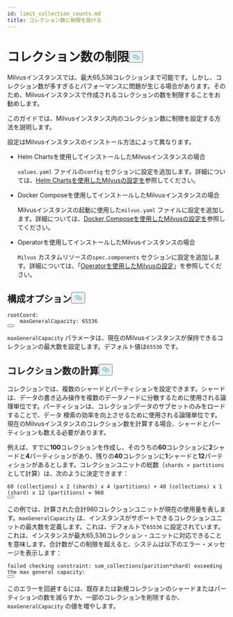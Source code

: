 ```yaml
---
id: limit_collection_counts.md
title: コレクション数に制限を設ける
---
```

<h1 id="Limit-Collection-Counts" class="common-anchor-header">コレクション数の制限<button data-href="#Limit-Collection-Counts" class="anchor-icon" translate="no">
      <svg translate="no"
        aria-hidden="true"
        focusable="false"
        height="20"
        version="1.1"
        viewBox="0 0 16 16"
        width="16"
      >
        <path
          fill="#0092E4"
          fill-rule="evenodd"
          d="M4 9h1v1H4c-1.5 0-3-1.69-3-3.5S2.55 3 4 3h4c1.45 0 3 1.69 3 3.5 0 1.41-.91 2.72-2 3.25V8.59c.58-.45 1-1.27 1-2.09C10 5.22 8.98 4 8 4H4c-.98 0-2 1.22-2 2.5S3 9 4 9zm9-3h-1v1h1c1 0 2 1.22 2 2.5S13.98 12 13 12H9c-.98 0-2-1.22-2-2.5 0-.83.42-1.64 1-2.09V6.25c-1.09.53-2 1.84-2 3.25C6 11.31 7.55 13 9 13h4c1.45 0 3-1.69 3-3.5S14.5 6 13 6z"
        ></path>
      </svg>
    </button></h1><p>Milvusインスタンスでは、最大65,536コレクションまで可能です。しかし、コレクション数が多すぎるとパフォーマンスに問題が生じる場合があります。そのため、Milvusインスタンスで作成されるコレクションの数を制限することをお勧めします。</p>
<p>このガイドでは、Milvusインスタンス内のコレクション数に制限を設定する方法を説明します。</p>
<p>設定はMilvusインスタンスのインストール方法によって異なります。</p>
<ul>
<li><p>Helm Chartsを使用してインストールしたMilvusインスタンスの場合</p>
<p><code translate="no">values.yaml</code> ファイルの<code translate="no">config</code> セクションに設定を追加します。詳細については、<a href="/docs/ja/configure-helm.md">Helm Chartsを使用したMilvusの設定を</a>参照してください。</p></li>
<li><p>Docker Composeを使用してインストールしたMilvusインスタンスの場合</p>
<p>Milvusインスタンスの起動に使用した<code translate="no">milvus.yaml</code> ファイルに設定を追加します。詳細については、<a href="/docs/ja/configure-docker.md">Docker Composeを使用したMilvusの設定を</a>参照してください。</p></li>
<li><p>Operatorを使用してインストールしたMilvusインスタンスの場合</p>
<p><code translate="no">Milvus</code> カスタムリソースの<code translate="no">spec.components</code> セクションに設定を追加します。詳細については、「<a href="/docs/ja/configure_operator.md">Operatorを使用したMilvusの設定</a>」を参照してください。</p></li>
</ul>
<h2 id="Configuration-options" class="common-anchor-header">構成オプション<button data-href="#Configuration-options" class="anchor-icon" translate="no">
      <svg translate="no"
        aria-hidden="true"
        focusable="false"
        height="20"
        version="1.1"
        viewBox="0 0 16 16"
        width="16"
      >
        <path
          fill="#0092E4"
          fill-rule="evenodd"
          d="M4 9h1v1H4c-1.5 0-3-1.69-3-3.5S2.55 3 4 3h4c1.45 0 3 1.69 3 3.5 0 1.41-.91 2.72-2 3.25V8.59c.58-.45 1-1.27 1-2.09C10 5.22 8.98 4 8 4H4c-.98 0-2 1.22-2 2.5S3 9 4 9zm9-3h-1v1h1c1 0 2 1.22 2 2.5S13.98 12 13 12H9c-.98 0-2-1.22-2-2.5 0-.83.42-1.64 1-2.09V6.25c-1.09.53-2 1.84-2 3.25C6 11.31 7.55 13 9 13h4c1.45 0 3-1.69 3-3.5S14.5 6 13 6z"
        ></path>
      </svg>
    </button></h2><pre><code translate="no" class="language-yaml">rootCoord:
    maxGeneralCapacity: 65536
<button class="copy-code-btn"></button></code></pre>
<p><code translate="no">maxGeneralCapacity</code> パラメータは、現在のMilvusインスタンスが保持できるコレクションの最大数を設定します。デフォルト値は<code translate="no">65536</code> です。</p>
<h2 id="Calculating-the-number-of-collections" class="common-anchor-header">コレクション数の計算<button data-href="#Calculating-the-number-of-collections" class="anchor-icon" translate="no">
      <svg translate="no"
        aria-hidden="true"
        focusable="false"
        height="20"
        version="1.1"
        viewBox="0 0 16 16"
        width="16"
      >
        <path
          fill="#0092E4"
          fill-rule="evenodd"
          d="M4 9h1v1H4c-1.5 0-3-1.69-3-3.5S2.55 3 4 3h4c1.45 0 3 1.69 3 3.5 0 1.41-.91 2.72-2 3.25V8.59c.58-.45 1-1.27 1-2.09C10 5.22 8.98 4 8 4H4c-.98 0-2 1.22-2 2.5S3 9 4 9zm9-3h-1v1h1c1 0 2 1.22 2 2.5S13.98 12 13 12H9c-.98 0-2-1.22-2-2.5 0-.83.42-1.64 1-2.09V6.25c-1.09.53-2 1.84-2 3.25C6 11.31 7.55 13 9 13h4c1.45 0 3-1.69 3-3.5S14.5 6 13 6z"
        ></path>
      </svg>
    </button></h2><p>コレクションでは、複数のシャードとパーティションを設定できます。シャードは、データの書き込み操作を複数のデータノードに分散するために使用される論理単位です。パーティションは、コレクションデータのサブセットのみをロードすることで、データ 検索の効率を向上させるために使用される論理単位です。現在のMilvusインスタンスのコレクション数を計算する場合、シャードとパーティションも数える必要があります。</p>
<p>例えば、すでに<strong>100</strong>コレクションを作成し、そのうちの<strong>60</strong>コレクションに<strong>2</strong>シャードと<strong>4</strong>パーティションがあり、残りの<strong>40</strong>コレクションに<strong>1</strong>シャードと<strong>12</strong>パーティションがあるとします。コレクションユニットの総数（<code translate="no">shards × partitions</code> として計算）は、次のように決定できます：</p>
<pre><code translate="no">60 (collections) x 2 (shards) x 4 (partitions) + 40 (collections) x 1 (shard) x 12 (partitions) = 960
<button class="copy-code-btn"></button></code></pre>
<p>この例では、計算された合計960コレクションユニットが現在の使用量を表します。<code translate="no">maxGeneralCapacity</code> は、インスタンスがサポートできるコレクションユニットの最大数を定義します。これは、デフォルトで<code translate="no">65536</code> に設定されています。これは、インスタンスが最大65,536コレクション・ユニットに対応できることを意味します。合計数がこの制限を超えると、システムは以下のエラー・メッセージを表示します：</p>
<pre><code translate="no" class="language-shell">failed checking constraint: sum_collections(parition*shard) exceeding the <span class="hljs-built_in">max</span> general capacity:
<button class="copy-code-btn"></button></code></pre>
<p>このエラーを回避するには、既存または新規コレクションのシャードまたはパーティションの数を減らすか、一部のコレクションを削除するか、<code translate="no">maxGeneralCapacity</code> の値を増やします。</p>
